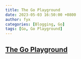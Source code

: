 ```yaml
---
title: The Go Playground
date: 2023-05-03 16:50:00 +0800
author: fyx
categories: [Blogging, Go]
tags: [Go, Go Playground]
---
```


## [The Go Playground](https://go.dev/play/)
